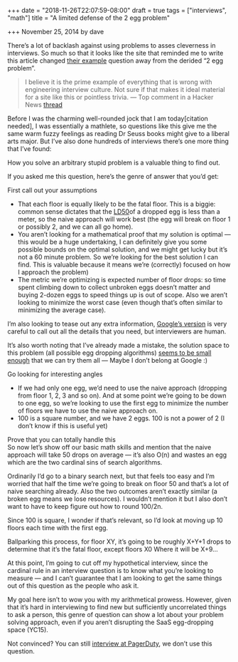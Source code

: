 +++
date = "2018-11-26T22:07:59-08:00"
draft = true
tags = ["interviews", "math"]
title = "A limited defense of the 2 egg problem"

+++
November 25, 2014 by dave

There’s a lot of backlash against using problems to asses cleverness in interviews. So much so that it looks like the site that reminded me to write this article changed [their example](https://www.interviewcake.com/free-weekly-coding-interview-problem-newsletter) question away from the derided “2 egg problem”. 

> I believe it is the prime example of everything that is wrong with engineering interview culture. Not sure if that makes it ideal material for a site like this or pointless trivia. — Top comment in a Hacker News [thread](https://news.ycombinator.com/item?id=8565495)

Before I was the charming well-rounded jock that I am today\[citation needed\], I was essentially a mathlete, so questions like this give me the same warm fuzzy feelings as reading Dr Seuss books might give to a liberal arts major. But I’ve also done hundreds of interviews there’s one more thing that I’ve found:

How you solve an arbitrary stupid problem is a valuable thing to find out.

If you asked me this question, here’s the genre of answer that you’d get:

First call out your assumptions

* That each floor is equally likely to be the fatal floor. This is a biggie: common sense dictates that the [LD50](http://en.wikipedia.org/wiki/Median_lethal_dose)of a dropped egg is less than a meter, so the naive approach will work best (the egg will break on floor 1 or possibly 2, and we can all go home).
* You aren’t looking for a mathematical proof that my solution is optimal — this would be a huge undertaking, I can definitely give you some possible bounds on the optimal solution, and we might get lucky but it’s not a 60 minute problem. So we’re looking for the best solution I can find. This is valuable because it means we’re (correctly) focused on how I approach the problem)
* The metric we’re optimizing is expected number of floor drops: so time spent climbing down to collect unbroken eggs doesn’t matter and buying 2-dozen eggs to speed things up is out of scope. Also we aren’t looking to minimize the worst case (even though that’s often similar to minimizing the average case).

I’m also looking to tease out any extra information, [Google’s version](http://classic-puzzles.blogspot.com/2006/12/google-interview-puzzle-2-egg-problem.html) is very careful to call out all the details that you need, but interviewers are human.

It’s also worth noting that I’ve already made a mistake, the solution space to this problem (all possible egg dropping algorithms) [seems to be small enough](http://www.geeksforgeeks.org/dynamic-programming-set-11-egg-dropping-puzzle/) that we can try them all — Maybe I don’t belong at Google :)

Go looking for interesting angles

* If we had only one egg, we’d need to use the naive approach (dropping from floor 1, 2, 3 and so on). And at some point we’re going to be down to one egg, so we’re looking to use the first egg to minimize the number of floors we have to use the naive approach on.
* 100 is a square number, and we have 2 eggs. 100 is not a power of 2 (I don’t know if this is useful yet)

Prove that you can totally handle this  
So now let’s show off our basic math skills and mention that the naive approach will take 50 drops on average — it’s also O(n) and wastes an egg which are the two cardinal sins of search algorithms.

Ordinarily I’d go to a binary search next, but that feels too easy and I’m worried that half the time we’re going to break on floor 50 and that’s a lot of naive searching already. Also the two outcomes aren’t exactly similar (a broken egg means we lose resources). I wouldn’t mention it but I also don’t want to have to keep figure out how to round 100/2n.

Since 100 is square, I wonder if that’s relevant, so I’d look at moving up 10 floors each time with the first egg.

Ballparking this process, for floor XY, it’s going to be roughly X+Y+1 drops to determine that it’s the fatal floor, except floors X0 Where it will be X+9…

At this point, I’m going to cut off my hypothetical interview, since the cardinal rule in an interview question is to know what you’re looking to measure — and I can’t guarantee that I am looking to get the same things out of this question as the people who ask it.

My goal here isn’t to wow you with my arithmetical prowess. However, given that it’s hard in interviewing to find new but sufficiently uncorrelated things to ask a person, this genre of question can show a lot about your problem solving approach, even if you aren’t disrupting the SaaS egg-dropping space (YC15).

Not convinced? You can still [interview at PagerDuty](http://www.pagerduty.com/jobs), we don’t use this question.